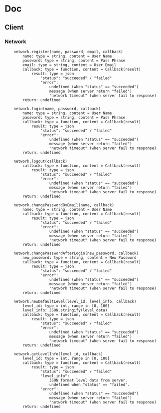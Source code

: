 # Doc

## Client

### Network
		network.register(name, password, email, callback)
			name: type = string, content = User Name
			password: type = string, content = Pass Phrase
			email: type = string, content = User Email
			callback: type = function, content = Callback(result)
				result: type = json
					"status": "succeeded" / "failed"
					"error":
						undefined (when "status" == "succeeded")
						message (when server return "failed")
						"network timeout" (when server fail to response)
			return: undefined

		network.login(name, password, callback)
			name: type = string, content = User Name
			password: type = string, content = Pass Phrase
			callback: type = function, content = Callback(result)
				result: type = json
					"status": "succeeded" / "failed"
					"error":
						undefined (when "status" == "succeeded")
						message (when server return "failed")
						"network timeout" (when server fail to response)
			return: undefined

		network.logout(callback)
			callback: type = function, content = Callback(result)
				result: type = json
					"status": "succeeded" / "failed"
					"error":
						undefined (when "status" == "succeeded")
						message (when server return "failed")
						"network timeout" (when server fail to response)
			return: undefined

		network.changePasswordByEmail(name, callback)
			name: type = string, content = User Name
			callback: type = function, content = Callback(result)
				result: type = json
					"status": "succeeded" / "failed"
					"error":
						undefined (when "status" == "succeeded")
						message (when server return "failed")
						"network timeout" (when server fail to response)
			return: undefined

		network.changePasswordAfterLogin(new_password, callback)
			new_password: type = string, content = New Password
			callback: type = function, content = Callback(result)
				result: type = json
					"status": "succeeded" / "failed"
					"error":
						undefined (when "status" == "succeeded")
						message (when server return "failed")
						"network timeout" (when server fail to response)
			return: undefined

		network.newDefaultLevel(level_id, level_info, callback)
			level_id: type = int, range in [0, 100]
			level_info: JSON.stringify(level_data)
			callback: type = function, content = Callback(result)
				result: type = json
					"status": "succeeded" / "failed"
					"error":
						undefined (when "status" == "succeeded")
						message (when server return "failed")
						"network timeout" (when server fail to response)
			return: undefined

		network.getLevelInfo(level_id, callback)
			level_id: type = int, range in [0, 100]
			callback: type = function, content = Callback(result)
				result: type = json
					"status": "succeeded" / "failed"
					"level_info":
						JSON format level data from server.
						undefined when "status" == "failed".
					"error":
						undefined (when "status" == "succeeded")
						message (when server return "failed")
						"network timeout" (when server fail to response)
			return: undefined
